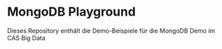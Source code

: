 # MongoDB Playground

Dieses Repository enthält die Demo-Beispiele für die MongoDB Demo im CAS Big Data

